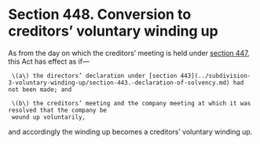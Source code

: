 # Section 448. Conversion to creditors’ voluntary winding up

As from the day on which the creditors’ meeting is held under [section 447](section-447.-duty-of-liquidator-to-call-for-creditors-meeting-in-case-of-insolvency.md), this Act has effect as if—

     \(a\) the directors’ declaration under [section 443](../subdivision-3-voluntary-winding-up/section-443.-declaration-of-solvency.md) had not been made; and

     \(b\) the creditors’ meeting and the company meeting at which it was resolved that the company be  
     wound up voluntarily,

and accordingly the winding up becomes a creditors’ voluntary winding up.

